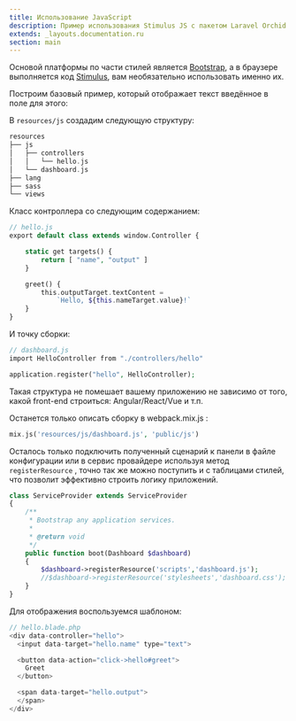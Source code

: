 ```yaml
---
title: Использование JavaScript 
description: Пример использования Stimulus JS с пакетом Laravel Orchid
extends: _layouts.documentation.ru
section: main
---
```


Основой платформы по части стилей является [Bootstrap](http://getbootstrap.com/), а в браузере выполняется код [Stimulus](https://stimulusjs.org/), вам необязательно использовать именно их.

Построим базовый пример, который отображает текст введённое в поле для этого:

В `resources/js` создадим следующую структуру:

```php
resources
├── js
│   ├── controllers
│   │   └── hello.js
│   └── dashboard.js
├── lang
├── sass
└── views
```

Класс контроллера со следующим содержанием:

```php
// hello.js
export default class extends window.Controller {

    static get targets() {
        return [ "name", "output" ]
    }

    greet() {
        this.outputTarget.textContent =
            `Hello, ${this.nameTarget.value}!`
    }
}
```

И точку сборки:

```php
// dashboard.js
import HelloController from "./controllers/hello"

application.register("hello", HelloController);
```

Такая структура не помешает вашему приложению не зависимо от того, какой front-end строиться: Angular/React/Vue и т.п.

Останется только описать сборку в webpack.mix.js :

```php
mix.js('resources/js/dashboard.js', 'public/js')
```

Осталось только подключить полученный сценарий к панели в файле конфигурации или в сервис провайдере используя метод `registerResource` , точно так же можно поступить и с таблицами стилей, что позволит эффективно строить логику приложений.

```php
class ServiceProvider extends ServiceProvider
{
    /**
     * Bootstrap any application services.
     *
     * @return void
     */
    public function boot(Dashboard $dashboard)
    {
        $dashboard->registerResource('scripts','dashboard.js');
        //$dashboard->registerResource('stylesheets','dashboard.css');
    }
}
```

Для отображения воспользуемся шаблоном:

```php
// hello.blade.php
<div data-controller="hello">
  <input data-target="hello.name" type="text">

  <button data-action="click->hello#greet">
    Greet
  </button>

  <span data-target="hello.output">
  </span>
</div>
```
